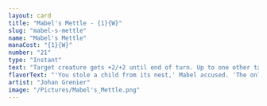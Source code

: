 ```yaml
---
layout: card
title: "Mabel's Mettle - {1}{W}"
slug: "mabel-s-mettle"
name: "Mabel's Mettle"
manaCost: "{1}{W}"
number: "21"
type: "Instant"
text: "Target creature gets +2/+2 until end of turn. Up to one other target creature gets +1/+1 until end of turn."
flavorText: "'You stole a child from its nest,' Mabel accused. 'The only calamity I see here is you.'"
artist: "Johan Grenier"
image: "/Pictures/Mabel's_Mettle.png"
---
```


